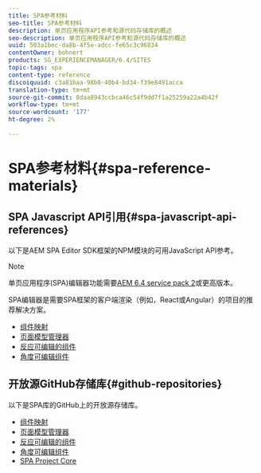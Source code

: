 ```yaml
---
title: SPA参考材料
seo-title: SPA参考材料
description: 单页应用程序API参考和源代码存储库的概述
seo-description: 单页应用程序API参考和源代码存储库的概述
uuid: 503a1bec-da8b-4f5e-adcc-fe65c3c96034
contentOwner: bohnert
products: SG_EXPERIENCEMANAGER/6.4/SITES
topic-tags: spa
content-type: reference
discoiquuid: c3a81baa-98b0-40b4-bd34-f39e8491acca
translation-type: tm+mt
source-git-commit: 8daa8943ccbca46c54f9dd7f1a25259a22a4b42f
workflow-type: tm+mt
source-wordcount: '177'
ht-degree: 2%

---
```



# SPA参考材料{#spa-reference-materials}

## SPA Javascript API引用{#spa-javascript-api-references}

以下是AEM SPA Editor SDK框架的NPM模块的可用JavaScript API参考。

>[!NOTE]
>单页应用程序(SPA)编辑器功能需要[AEM 6.4 service pack 2](https://helpx.adobe.com/experience-manager/6-4/release-notes/sp-release-notes.html)或更高版本。
>
>SPA编辑器是需要SPA框架的客户端渲染（例如，React或Angular）的项目的推荐解决方案。

* [组件映射](https://www.npmjs.com/package/@adobe/aem-spa-component-mapping)
* [页面模型管理器](https://www.npmjs.com/package/@adobe/aem-spa-page-model-manager)
* [反应可编辑的组件](https://www.npmjs.com/package/@adobe/aem-react-editable-components)
* [角度可编辑组件](https://www.npmjs.com/package/@adobe/aem-angular-editable-components)

## 开放源GitHub存储库{#github-repositories}

以下是SPA库的GitHub上的开放源存储库。

* [组件映射](https://github.com/adobe/aem-spa-component-mapping)
* [页面模型管理器](https://github.com/adobe/aem-spa-page-model-manager)
* [反应可编辑的组件](https://github.com/adobe/aem-react-editable-components)
* [角度可编辑组件](https://github.com/adobe/aem-angular-editable-components)
* [SPA Project Core](https://github.com/adobe/aem-spa-project-core)
